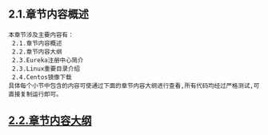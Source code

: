 
## 2.1.章节内容概述
    本章节涉及主要内容有：
     2.1.章节内容概述
     2.2.章节内容大纲
     2.3.Eureka注册中心简介
     2.3.Linux重要目录介绍
     2.4.Centos镜像下载
	具体每个小节中包含的内容可使通过下面的章节内容大纲进行查看,所有代码均经过严格测试,可直接复制运行即可。

## <a href="/enhance/markmap/backend/springcloud/springcloud-eureka/chapter/springcloud-eureka-outline5-chapter2.html" target="_blank">2.2.章节内容大纲</a>

<Markmap localtion="/enhance/markmap/backend/springcloud/springcloud-eureka/chapter/springcloud-eureka-outline5-chapter2.html"/>


